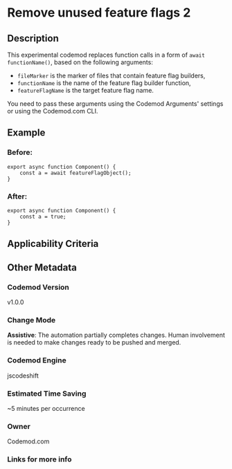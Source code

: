 # Remove unused feature flags 2

## Description

This experimental codemod replaces function calls in a form of `await functionName()`, based on the following arguments:

-   `fileMarker` is the marker of files that contain feature flag builders,
-   `functionName` is the name of the feature flag builder function,
-   `featureFlagName` is the target feature flag name.

You need to pass these arguments using the Codemod Arguments' settings or using the Codemod.com CLI.

## Example

### Before:

```tsx
export async function Component() {
	const a = await featureFlagObject();
}
```

### After:

```tsx
export async function Component() {
	const a = true;
}
```

## Applicability Criteria

## Other Metadata

### Codemod Version

v1.0.0

### Change Mode

**Assistive**: The automation partially completes changes. Human involvement is needed to make changes ready to be pushed and merged.

### **Codemod Engine**

jscodeshift

### Estimated Time Saving

~5 minutes per occurrence

### Owner

Codemod.com

### Links for more info
